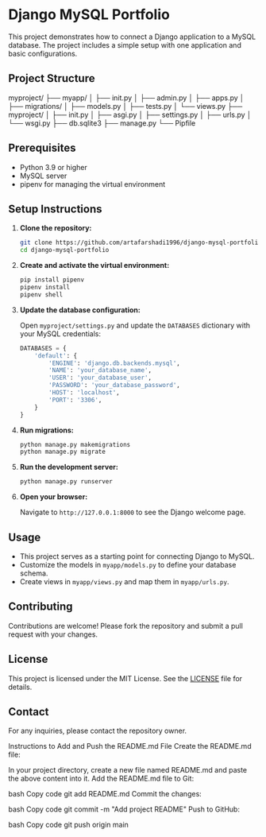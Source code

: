 # Django MySQL Portfolio

This project demonstrates how to connect a Django application to a MySQL database. The project includes a simple setup with one application and basic configurations.

## Project Structure

myproject/
├── myapp/
│ ├── init.py
│ ├── admin.py
│ ├── apps.py
│ ├── migrations/
│ ├── models.py
│ ├── tests.py
│ └── views.py
├── myproject/
│ ├── init.py
│ ├── asgi.py
│ ├── settings.py
│ ├── urls.py
│ └── wsgi.py
├── db.sqlite3
├── manage.py
└── Pipfile



## Prerequisites

- Python 3.9 or higher
- MySQL server
- pipenv for managing the virtual environment

## Setup Instructions

1. **Clone the repository:**

    ```bash
    git clone https://github.com/artafarshadi1996/django-mysql-portfolio.git
    cd django-mysql-portfolio
    ```

2. **Create and activate the virtual environment:**

    ```bash
    pip install pipenv
    pipenv install
    pipenv shell
    ```

3. **Update the database configuration:**

    Open `myproject/settings.py` and update the `DATABASES` dictionary with your MySQL credentials:

    ```python
    DATABASES = {
        'default': {
            'ENGINE': 'django.db.backends.mysql',
            'NAME': 'your_database_name',
            'USER': 'your_database_user',
            'PASSWORD': 'your_database_password',
            'HOST': 'localhost',
            'PORT': '3306',
        }
    }
    ```

4. **Run migrations:**

    ```bash
    python manage.py makemigrations
    python manage.py migrate
    ```

5. **Run the development server:**

    ```bash
    python manage.py runserver
    ```

6. **Open your browser:**

    Navigate to `http://127.0.0.1:8000` to see the Django welcome page.

## Usage

- This project serves as a starting point for connecting Django to MySQL. 
- Customize the models in `myapp/models.py` to define your database schema.
- Create views in `myapp/views.py` and map them in `myapp/urls.py`.

## Contributing

Contributions are welcome! Please fork the repository and submit a pull request with your changes.

## License

This project is licensed under the MIT License. See the [LICENSE](LICENSE) file for details.

## Contact

For any inquiries, please contact the repository owner.

Instructions to Add and Push the README.md File
Create the README.md file:

In your project directory, create a new file named README.md and paste the above content into it.
Add the README.md file to Git:

bash
Copy code
git add README.md
Commit the changes:

bash
Copy code
git commit -m "Add project README"
Push to GitHub:

bash
Copy code
git push origin main

